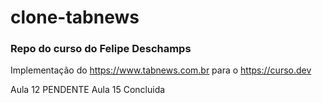 # clone-tabnews

### Repo do curso do Felipe Deschamps

Implementação do https://www.tabnews.com.br para o https://curso.dev

Aula 12 PENDENTE
Aula 15 Concluida

<img href="https://d1csarkz8obe9u.cloudfront.net/posterpreviews/work-in-progress-design-template-6cc0b86afbb81d0528f26113e3ec02cf_screen.jpg?ts=1698307882">
